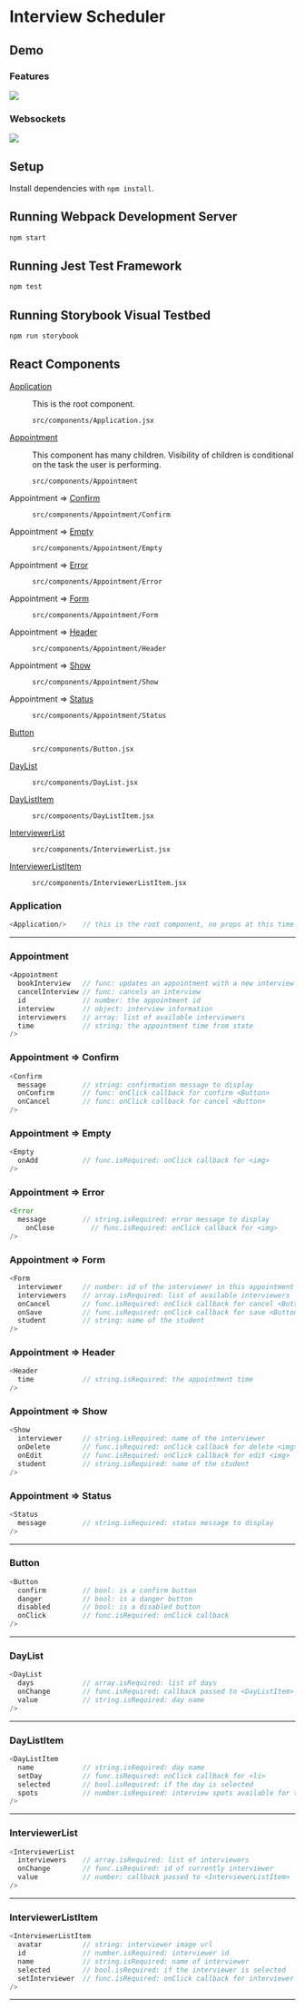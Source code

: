 # Interview Scheduler


## Demo

### Features
<img src="https://github.com/digital-bacon/interview-scheduler/blob/master/captures/scheduler-demo-single-client.gif" />

### Websockets
<img src="https://github.com/digital-bacon/interview-scheduler/blob/master/captures/scheduler-demo-websockets.gif" />

## Setup

Install dependencies with `npm install`.

## Running Webpack Development Server

```sh
npm start
```

## Running Jest Test Framework

```sh
npm test
```

## Running Storybook Visual Testbed

```sh
npm run storybook
```

## React Components

<dl>
<dt><a href="#components_Application">Application</a></dt>
<dd><p>This is the root component.</p>
<p><code>src/components/Application.jsx</code></dd>
<dt><a href="#components__Appointment">Appointment</a></dt>
<dd><p>This component has many children. Visibility of children is conditional
on the task the user is performing.</p>
<p><code>src/components/Appointment</code></p></dd>
<dt>Appointment ⇒ <a href="#components__Appointment_Confirm">Confirm</a></dt>
<dd><p><code>src/components/Appointment/Confirm</code></p></dd>
<dt>Appointment ⇒ <a href="#components__Appointment_Empty">Empty</a></dt>
<dd><p><code>src/components/Appointment/Empty</code></p></dd>
<dt>Appointment ⇒ <a href="#components__Appointment_Error">Error</a></dt>
<dd><p><code>src/components/Appointment/Error</code></p></dd>
<dt>Appointment ⇒ <a href="#components__Appointment_Form">Form</a></dt>
<dd><p><code>src/components/Appointment/Form</code></p></dd>
<dt>Appointment ⇒ <a href="#components__Appointment_Header">Header</a></dt>
<dd><p><code>src/components/Appointment/Header</code></p></dd>
<dt>Appointment ⇒ <a href="#components__Appointment_Show">Show</a></dt>
<dd><p><code>src/components/Appointment/Show</code></p></dd>
<dt>Appointment ⇒ <a href="#components__Appointment_Status">Status</a></dt>
<dd><p><code>src/components/Appointment/Status</code></p></dd>
<dt><a href="#components_Button">Button</a></dt>
<dd><p><code>src/components/Button.jsx</code></dd>
<dt><a href="#components_DayList">DayList</a></dt>
<dd><p><code>src/components/DayList.jsx</code></dd>
<dt><a href="#components_DayListItem">DayListItem</a></dt>
<dd><p><code>src/components/DayListItem.jsx</code></dd>
<dt><a href="#components_InterviewerList">InterviewerList</a></dt>
<dd><p><code>src/components/InterviewerList.jsx</code></dd>
<dt><a href="#components_InterviewerListItem">InterviewerListItem</a></dt>
<dd><p><code>src/components/InterviewerListItem.jsx</code></dd>

</dl>

<a name="components_Application"></a>

### Application

```js
<Application/>    // this is the root component, no props at this time
```
---
<a name="components__Appointment"></a>

### Appointment

```js
<Appointment
  bookInterview   // func: updates an appointment with a new interview
  cancelInterview // func: cancels an interview
  id              // number: the appointment id
  interview       // object: interview information
  interviewers    // array: list of available interviewers
  time            // string: the appointment time from state
/>
```
<a name="components__Appointment_Confirm"></a>

### Appointment ⇒ Confirm

```js
<Confirm
  message         // string: confirmation message to display
  onConfirm       // func: onClick callback for confirm <Button>
  onCancel        // func: onClick callback for cancel <Button> 
/>
```
<a name="components__Appointment_Empty"></a>

### Appointment ⇒ Empty

```js
<Empty
  onAdd           // func.isRequired: onClick callback for <img>
/>
```
<a name="components__Appointment_Error"></a>

### Appointment ⇒ Error

```js
<Error
  message         // string.isRequired: error message to display
	onClose         // func.isRequired: onClick callback for <img>
/>
```
<a name="components__Appointment_Form"></a>

### Appointment ⇒ Form

```js
<Form
  interviewer     // number: id of the interviewer in this appointment
  interviewers    // array.isRequired: list of available interviewers
  onCancel        // func.isRequired: onClick callback for cancel <Button>
  onSave          // func.isRequired: onClick callback for save <Button>
  student         // string: name of the student
/>
```
<a name="components__Appointment_Header"></a>

### Appointment ⇒ Header

```js
<Header
  time            // string.isRequired: the appointment time
/>
```
<a name="components__Appointment_Show"></a>

### Appointment ⇒ Show

```js
<Show
  interviewer     // string.isRequired: name of the interviewer
  onDelete        // func.isRequired: onClick callback for delete <img>
  onEdit          // func.isRequired: onClick callback for edit <img>
  student         // string.isRequired: name of the student
/>
```
<a name="components__Appointment_Status"></a>

### Appointment ⇒ Status

```js
<Status
  message         // string.isRequired: status message to display
/>
```
---
<a name="components_Button"></a>

### Button

```js
<Button
  confirm         // bool: is a confirm button
  danger          // bool: is a danger button
  disabled        // bool: is a disabled button
  onClick         // func.isRequired: onClick callback
/>
```
---
<a name="components_DayList"></a>

### DayList

```js
<DayList
  days            // array.isRequired: list of days
  onChange        // func.isRequired: callback passed to <DayListItem>
  value           // string.isRequired: day name
/>
```
---
<a name="components_DayListItem"></a>

### DayListItem

```js
<DayListItem
  name            // string.isRequired: day name
  setDay          // func.isRequired: onClick callback for <li>
  selected        // bool.isRequired: if the day is selected
  spots           // number.isRequired: interview spots available for the day
/>
```
---
<a name="components_InterviewerList"></a>

### InterviewerList

```js
<InterviewerList
  interviewers    // array.isRequired: list of interviewers
  onChange        // func.isRequired: id of currently interviewer
  value           // number: callback passed to <InterviewerListItem>
/>
```
---
<a name="components_InterviewerListItem"></a>

### InterviewerListItem

```js
<InterviewerListItem
  avatar          // string: interviewer image url
  id              // number.isRequired: interviewer id
  name            // string.isRequired: name of interviewer 
  selected        // bool.isRequired: if the interviewer is selected
  setInterviewer  // func.isRequired: onClick callback for interviewer <img>
/>
```
---


